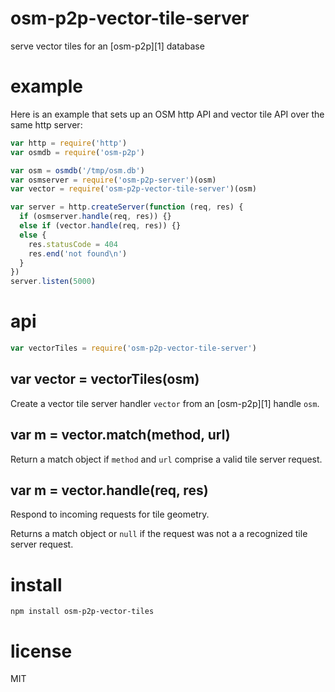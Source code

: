 # osm-p2p-vector-tile-server

serve vector tiles for an [osm-p2p][1] database

# example

Here is an example that sets up an OSM http API and vector tile API over the
same http server:

``` js
var http = require('http')
var osmdb = require('osm-p2p')

var osm = osmdb('/tmp/osm.db')
var osmserver = require('osm-p2p-server')(osm)
var vector = require('osm-p2p-vector-tile-server')(osm)

var server = http.createServer(function (req, res) {
  if (osmserver.handle(req, res)) {}
  else if (vector.handle(req, res)) {}
  else {
    res.statusCode = 404
    res.end('not found\n')
  }
})
server.listen(5000)
```

# api

``` js
var vectorTiles = require('osm-p2p-vector-tile-server')
```

## var vector = vectorTiles(osm)

Create a vector tile server handler `vector` from an [osm-p2p][1] handle `osm`.

## var m = vector.match(method, url)

Return a match object if `method` and `url` comprise a valid tile server
request.

## var m = vector.handle(req, res)

Respond to incoming requests for tile geometry.

Returns a match object or `null` if the request was not a a recognized tile
server request.

# install

```
npm install osm-p2p-vector-tiles
```

# license

MIT
